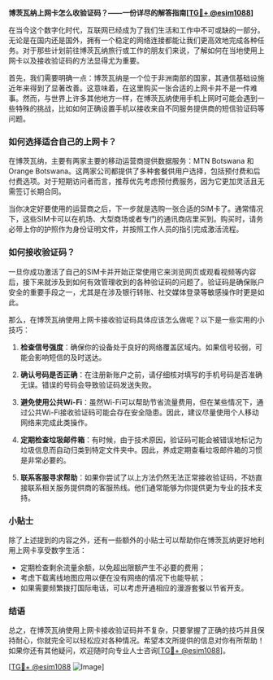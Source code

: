 **博茨瓦纳上网卡怎么收验证码？——一份详尽的解答指南[[TG💪+ @esim1088](https://t.me/s/esim1088)]**

在当今这个数字化时代，互联网已经成为了我们生活和工作中不可或缺的一部分。无论是在国内还是国外，拥有一个稳定的网络连接都能让我们更高效地完成各种任务。对于那些计划前往博茨瓦纳旅行或工作的朋友们来说，了解如何在当地使用上网卡以及接收验证码的方法显得尤为重要。

首先，我们需要明确一点：博茨瓦纳是一个位于非洲南部的国家，其通信基础设施近年来得到了显著改善。这意味着，在这里购买一张合适的上网卡并不是一件难事。然而，与世界上许多其他地方一样，在博茨瓦纳使用手机上网时可能会遇到一些特殊的挑战，比如如何正确设置手机以接收来自不同服务提供商的短信验证码等问题。

### 如何选择适合自己的上网卡？

在博茨瓦纳，主要有两家主要的移动运营商提供数据服务：MTN Botswana 和 Orange Botswana。这两家公司都提供了多种套餐供用户选择，包括预付费和后付费选项。对于短期访问者而言，推荐优先考虑预付费服务，因为它更加灵活且无需签订长期合同。

当你决定好要使用的运营商之后，下一步就是选购一张合适的SIM卡了。通常情况下，这些SIM卡可以在机场、大型商场或者专门的通讯商店里买到。购买时，请务必带上你的护照作为身份证明文件，并按照工作人员的指引完成激活流程。

### 如何接收验证码？

一旦你成功激活了自己的SIM卡并开始正常使用它来浏览网页或观看视频等内容后，接下来就涉及到如何有效管理收到的各种验证码的问题了。验证码是确保账户安全的重要手段之一，尤其是在涉及银行转账、社交媒体登录等敏感操作时更是如此。

那么，在博茨瓦纳使用上网卡接收验证码具体应该怎么做呢？以下是一些实用的小技巧：

1. **检查信号强度**：确保你的设备处于良好的网络覆盖区域内。如果信号较弱，可能会影响短信的及时送达。
   
2. **确认号码是否正确**：在注册新账户之前，请仔细核对填写的手机号码是否准确无误。错误的号码会导致验证码发送失败。

3. **避免使用公共Wi-Fi**：虽然Wi-Fi可以帮助节省流量费用，但在某些情况下，通过公共Wi-Fi接收验证码可能会存在安全隐患。因此，建议尽量使用个人移动网络来完成此类操作。

4. **定期检查垃圾邮件箱**：有时候，由于技术原因，验证码可能会被错误地标记为垃圾信息而自动归类到特定文件夹中。因此，养成定期查看垃圾邮件箱的习惯是非常必要的。

5. **联系客服寻求帮助**：如果你尝试了以上方法仍然无法正常接收验证码，不妨直接联系相关服务提供商的客服热线。他们通常能够为你提供更为专业的技术支持。

### 小贴士

除了上述提到的内容之外，还有一些额外的小贴士可以帮助你在博茨瓦纳更好地利用上网卡享受数字生活：

- 定期检查剩余流量余额，以免超出限额产生不必要的费用；
- 考虑下载离线地图应用以便在没有网络的情况下也能导航；
- 如果需要频繁拨打国际电话，可以考虑开通相应的漫游套餐以节省开支。

### 结语

总之，在博茨瓦纳使用上网卡接收验证码并不复杂，只要掌握了正确的技巧并且保持耐心，你就完全可以轻松应对各种情况。希望本文所提供的信息对你有所帮助！如果你还有其他疑问，欢迎随时向专业人士咨询[[TG💪+ @esim1088](https://t.me/s/esim1088)]。

[[TG💪+ @esim1088](https://t.me/s/esim1088) ![Image](https://i.postimg.cc/4NQfJmqS/Snipaste-2025-05-13-00-14-12.png)]
